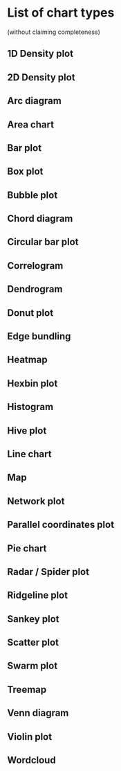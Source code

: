 # List of chart types 

(without claiming completeness)

## 1D Density plot
## 2D Density plot
## Arc diagram
## Area chart
## Bar plot
## Box plot
## Bubble plot
## Chord diagram
## Circular bar plot
## Correlogram
## Dendrogram
## Donut plot
## Edge bundling
## Heatmap
## Hexbin plot
## Histogram
## Hive plot
## Line chart
## Map
## Network plot
## Parallel coordinates plot
## Pie chart
## Radar / Spider plot
## Ridgeline plot
## Sankey plot
## Scatter plot
## Swarm plot
## Treemap
## Venn diagram
## Violin plot
## Wordcloud
